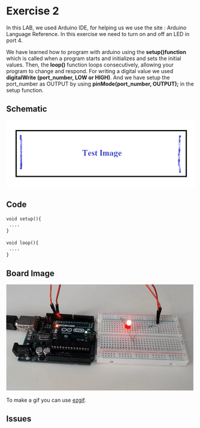 

# Exercise 2 
In this LAB, we used Arduino IDE, for helping us we use the site : Arduino Language Reference.
In this exercise we need to turn on and off an LED in port 4.

We have learned how to program with arduino using the **setup()function** which is called when a program starts and initializes and sets the initial values. 
Then, the **loop()** function loops consecutively, allowing your program to change and respond. 
For writing a digital value we used **digitalWrite (port_number, LOW or HIGH)**. And we have setup the port_number as OUTPUT by using **pinMode(port_number, OUTPUT);** in the setup function.


## Schematic 
![Test Image](photo.png?raw=true)

## Code
 ```Arduino
void setup(){
  ....
}

void loop(){
  ....
}
```
  
## Board Image
![Board](Arduino_LED.gif?raw=true)

To make a gif you can use [ezgif](https://ezgif.com/maker).
## Issues

